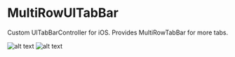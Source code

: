 # MultiRowUITabBar
Custom UITabBarController for iOS. Provides MultiRowTabBar for more tabs.

![alt text](http://res.cloudinary.com/dm6lqaxjt/image/upload/v1458745277/MultiRow_Default_Columns_n4i2mc.gif "Default 5 tabs")         ![alt text](http://res.cloudinary.com/dm6lqaxjt/image/upload/v1458745277/MultiRow_custom_columns_zbhcmp.gif "Custom 3 tabs")
